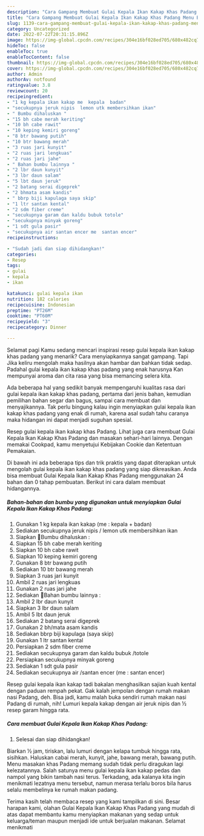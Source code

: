```yaml
---
description: "Cara Gampang Membuat Gulai Kepala Ikan Kakap Khas Padang Menu Buat lebaran"
title: "Cara Gampang Membuat Gulai Kepala Ikan Kakap Khas Padang Menu Buat lebaran"
slug: 1139-cara-gampang-membuat-gulai-kepala-ikan-kakap-khas-padang-menu-buat-lebaran
category: Uncategorized
date: 2022-07-22T20:31:15.896Z
image: https://img-global.cpcdn.com/recipes/304e16bf028ed705/680x482cq70/gulai-kepala-ikan-kakap-khas-padang-foto-resep-utama.jpg
hideToc: false
enableToc: true
enableTocContent: false
thumbnail: https://img-global.cpcdn.com/recipes/304e16bf028ed705/680x482cq70/gulai-kepala-ikan-kakap-khas-padang-foto-resep-utama.jpg
cover: https://img-global.cpcdn.com/recipes/304e16bf028ed705/680x482cq70/gulai-kepala-ikan-kakap-khas-padang-foto-resep-utama.jpg
author: Admin
authorAv: notfound
ratingvalue: 3.8
reviewcount: 20
recipeingredient:
- "1 kg kepala ikan kakap me  kepala  badan"
- "secukupnya jeruk nipis  lemon utk membersihkan ikan"
- " Bumbu dihaluskan "
- "15 bh cabe merah keriting"
- "10 bh cabe rawit"
- "10 keping kemiri goreng"
- "8 btr bawang putih"
- "10 btr bawang merah"
- "3 ruas jari kunyit"
- "2 ruas jari lengkuas"
- "2 ruas jari jahe"
- " Bahan bumbu lainnya "
- "2 lbr daun kunyit"
- "3 lbr daun salam"
- "5 lbt daun jeruk"
- "2 batang serai digeprek"
- "2 bhmata asam kandis"
- " bbrp biji kapulaga saya skip"
- "1 ltr santan kental"
- "2 sdm fiber creme"
- "secukupnya garam dan kaldu bubuk totole"
- "secukupnya minyak goreng"
- "1 sdt gula pasir"
- "secukupnya air santan encer me  santan encer"
recipeinstructions:

- "Sudah jadi dan siap dihidangkan!"
categories:
- Resep
tags:
- gulai
- kepala
- ikan

katakunci: gulai kepala ikan 
nutrition: 182 calories
recipecuisine: Indonesian
preptime: "PT26M"
cooktime: "PT60M"
recipeyield: "3"
recipecategory: Dinner

---
```



Selamat pagi Kamu sedang mencari inspirasi resep gulai kepala ikan kakap khas padang yang menarik? Cara menyiapkannya sangat gampang. Tapi Jika keliru mengolah maka hasilnya akan hambar dan bahkan tidak sedap. Padahal gulai kepala ikan kakap khas padang yang enak harusnya Kan mempunyai aroma dan cita rasa yang bisa memancing selera kita.


Ada beberapa hal yang sedikit banyak mempengaruhi kualitas rasa dari gulai kepala ikan kakap khas padang, pertama dari jenis bahan, kemudian pemilihan bahan segar dan bagus, sampai cara membuat dan menyajikannya. Tak perlu bingung kalau ingin menyiapkan gulai kepala ikan kakap khas padang yang enak di rumah, karena asal sudah tahu caranya maka hidangan ini dapat menjadi suguhan spesial.

Resep gulai kepala ikan kakap khas Padang. Lihat juga cara membuat Gulai Kepala Ikan Kakap Khas Padang dan masakan sehari-hari lainnya. Dengan memakai Cookpad, kamu menyetujui Kebijakan Cookie dan Ketentuan Pemakaian.


Di bawah ini ada beberapa tips dan trik praktis yang dapat diterapkan untuk mengolah gulai kepala ikan kakap khas padang yang siap dikreasikan. Anda bisa membuat Gulai Kepala Ikan Kakap Khas Padang menggunakan 24 bahan dan 0 tahap pembuatan. Berikut ini cara dalam membuat hidangannya.

<!--inarticleads1-->

##### Bahan-bahan dan bumbu yang digunakan untuk menyiapkan Gulai Kepala Ikan Kakap Khas Padang:

1. Gunakan 1 kg kepala ikan kakap (me : kepala + badan)
1. Sediakan secukupnya jeruk nipis / lemon utk membersihkan ikan
1. Siapkan  🍳Bumbu dihaluskan :
1. Siapkan 15 bh cabe merah keriting
1. Siapkan 10 bh cabe rawit
1. Siapkan 10 keping kemiri goreng
1. Gunakan 8 btr bawang putih
1. Sediakan 10 btr bawang merah
1. Siapkan 3 ruas jari kunyit
1. Ambil 2 ruas jari lengkuas
1. Gunakan 2 ruas jari jahe
1. Sediakan  🍳Bahan bumbu lainnya :
1. Ambil 2 lbr daun kunyit
1. Siapkan 3 lbr daun salam
1. Ambil 5 lbt daun jeruk
1. Sediakan 2 batang serai digeprek
1. Gunakan 2 bh/mata asam kandis
1. Sediakan  bbrp biji kapulaga (saya skip)
1. Gunakan 1 ltr santan kental
1. Persiapkan 2 sdm fiber creme
1. Sediakan secukupnya garam dan kaldu bubuk /totole
1. Persiapkan secukupnya minyak goreng
1. Sediakan 1 sdt gula pasir
1. Sediakan secukupnya air /santan encer (me : santan encer)


Resep gulai kepala ikan kakap tadi bakalan menghasilkan sajian kuah kental dengan paduan rempah pekat. Gak kalah jempolan dengan rumah makan nasi Padang, deh. Bisa jadi, kamu malah buka sendiri rumah makan nasi Padang di rumah, nih! Lumuri kepala kakap dengan air jeruk nipis dan ½ resep garam hingga rata. 

<!--inarticleads2-->

##### Cara membuat Gulai Kepala Ikan Kakap Khas Padang:


1. Selesai dan siap dihidangkan!

Biarkan ½ jam, tiriskan, lalu lumuri dengan kelapa tumbuk hingga rata, sisihkan. Haluskan cabai merah, kunyit, jahe, bawang merah, bawang putih. Menu masakan khas Padang memang sudah tidak perlu diragukan lagi kelezatannya. Salah satunya menu gulai kepala ikan kakap pedas dan nampol yang bikin tambah nasi terus. Terkadang, ada kalanya kita ingin menikmati lezatnya menu tersebut, namun merasa terlalu boros bila harus selalu membelinya ke rumah makan padang. 

Terima kasih telah membaca resep yang kami tampilkan di sini. Besar harapan kami, olahan Gulai Kepala Ikan Kakap Khas Padang yang mudah di atas dapat membantu kamu menyiapkan makanan yang sedap untuk keluarga/teman maupun menjadi ide untuk berjualan makanan. Selamat menikmati
